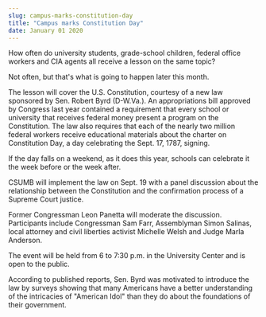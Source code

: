```yaml
---
slug: campus-marks-constitution-day
title: "Campus marks Constitution Day"
date: January 01 2020
---
```


 
<p>
  How often do university students, grade-school children, federal office
  workers and CIA agents all receive a lesson on the same topic?
</p>
<p>Not often, but that's what is going to happen later this month.</p>
<p>
  The lesson will cover the U.S. Constitution, courtesy of a new law sponsored
  by Sen. Robert Byrd (D-W.Va.). An appropriations bill approved by Congress
  last year contained a requirement that every school or university that
  receives federal money present a program on the Constitution. The law also
  requires that each of the nearly two million federal workers receive
  educational materials about the charter on Constitution Day, a day celebrating
  the Sept. 17, 1787, signing.
</p>
<p>
  If the day falls on a weekend, as it does this year, schools can celebrate it
  the week before or the week after.
</p>
<p>
  CSUMB will implement the law on Sept. 19 with a panel discussion about the
  relationship between the Constitution and the confirmation process of a
  Supreme Court justice.
</p>
<p>
  Former Congressman Leon Panetta will moderate the discussion. Participants
  include Congressman Sam Farr, Assemblyman Simon Salinas, local attorney and
  civil liberties activist Michelle Welsh and Judge Marla Anderson.
</p>
<p>
  The event will be held from 6 to 7:30 p.m. in the University Center and is
  open to the public.
</p>
<p>
  According to published reports, Sen. Byrd was motivated to introduce the law
  by surveys showing that many Americans have a better understanding of the
  intricacies of "American Idol" than they do about the foundations of their
  government.
</p>
 
